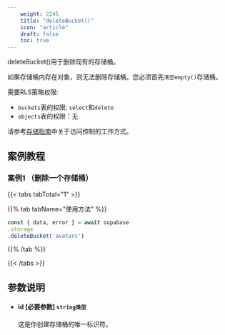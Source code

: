 ```yaml
---
    weight: 2245
    title: "deleteBucket()"
    icon: "article"
    draft: false
    toc: true
---
```


deleteBucket()用于删除现有的存储桶。

如果存储桶内存在对象，则无法删除存储桶。您必须首先`清空empty()`存储桶。

需要RLS策略权限:
  - `buckets`表的权限: `select`和`delete`
  - `objects`表的权限：无

请参考[存储指南](/docs/app/development_guide/storage/storage#access-control)中关于访问控制的工作方式。



## 案例教程

### 案例1 （删除一个存储桶）

{{< tabs tabTotal="1" >}}


{{% tab tabName="使用方法" %}}



  ```ts
const { data, error } = await supabase
  .storage
  .deleteBucket('avatars')
  ```



{{% /tab %}}

{{< /tabs >}}




## 参数说明

<ul className="method-list-group">
  
<li className="method-list-item">
  <h4 className="method-list-item-label">
    <span className="method-list-item-label-name">
      id
    </span>
    <span className="method-list-item-label-badge required">
      [必要参数]
    </span>
    <span className="method-list-item-validation">
      <code>string类型</code>
    </span>
  </h4>
  <div class="method-list-item-description">

这是你创建存储桶的唯一标识符。

  </div>
  
</li>

</ul>
